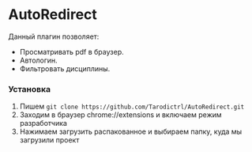 # AutoRedirect


Данный плагин позволяет:
- Просматривать pdf в браузер.
- Автологин.
- Фильтровать дисциплины.

### Установка

1) Пишем ```git clone https://github.com/Tarodictrl/AutoRedirect.git```
2) Заходим в браузер chrome://extensions и включаем режим разработчика
3) Нажимаем загрузить распакованное и выбираем папку, куда мы загрузили проект 

